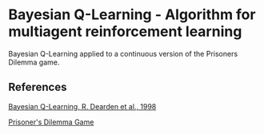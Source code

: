# Bayesian Q-Learning - Algorithm for multiagent reinforcement learning
Bayesian Q-Learning applied to a continuous version of the Prisoners Dilemma game.

## References
[Bayesian Q-Learning, R. Dearden et al., 1998](https://www.aaai.org/Papers/AAAI/1998/AAAI98-108.pdf)

[Prisoner's Dilemma Game](https://en.wikipedia.org/wiki/Prisoner%27s_dilemma)


